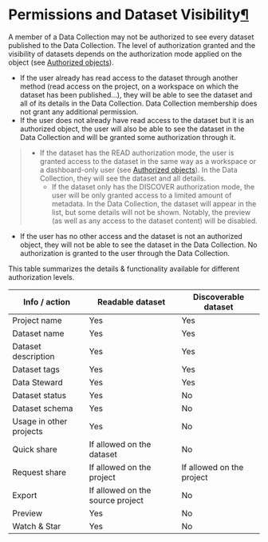 Permissions and Dataset Visibility[¶](#permissions-and-dataset-visibility "Permalink to this heading")
======================================================================================================


A member of a Data Collection may not be authorized to see every dataset published to the Data Collection.
The level of authorization granted and the visibility of datasets depends on the authorization mode applied on the object (see [Authorized objects](../../security/authorized-objects.html)).


* If the user already has read access to the dataset through another method (read access on the project, on a workspace on which the dataset has been published…), they will be able to see the dataset and all of its details in the Data Collection. Data Collection membership does not grant any additional permission.
* If the user does not already have read access to the dataset but it is an authorized object, the user will also be able to see the dataset in the Data Collection and will be granted some authorization through it.



> + If the dataset has the READ authorization mode, the user is granted access to the dataset in the same way as a workspace or a dashboard\-only user (see [Authorized objects](../../security/authorized-objects.html)). In the Data Collection, they will see the dataset and all details.
> 	+ If the dataset only has the DISCOVER authorization mode, the user will be only granted access to a limited amount of metadata. In the Data Collection, the dataset will appear in the list, but some details will not be shown. Notably, the preview (as well as any access to the dataset content) will be disabled.
* If the user has no other access and the dataset is not an authorized object, they will not be able to see the dataset in the Data Collection. No authorization is granted to the user through the Data Collection.


This table summarizes the details \& functionality available for different authorization levels.




| Info / action | Readable dataset | Discoverable dataset |
| --- | --- | --- |
| Project name | Yes | Yes |
| Dataset name | Yes | Yes |
| Dataset description | Yes | Yes |
| Dataset tags | Yes | Yes |
| Data Steward | Yes | Yes |
| Dataset status | Yes | No |
| Dataset schema | Yes | No |
| Usage in other projects | Yes | No |
| Quick share | If allowed on the dataset | No |
| Request share | If allowed on the project | If allowed on the project |
| Export | If allowed on the source project | No |
| Preview | Yes | No |
| Watch \& Star | Yes | No |